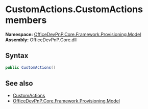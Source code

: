 # CustomActions.CustomActions members 
  

**Namespace:** [OfficeDevPnP.Core.Framework.Provisioning.Model](OfficeDevPnP.Core.Framework.Provisioning.Model.md)  
**Assembly:** OfficeDevPnP.Core.dll  
## Syntax
```C#
public CustomActions()
```
## See also
- [CustomActions](OfficeDevPnP.Core.Framework.Provisioning.Model.CustomActions.md)
- [OfficeDevPnP.Core.Framework.Provisioning.Model](OfficeDevPnP.Core.Framework.Provisioning.Model.md)
